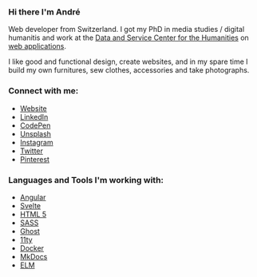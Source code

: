 ### Hi there I'm André

Web developer from Switzerland. I got my PhD in media studies / digital humanitis and work at the 
[Data and Service Center for the Humanities](https://dasch.swiss) on [web applications](https://github.com/dasch-swiss). 

I like good and functional design, create websites, and in my spare time 
I build my own furnitures, sew clothes, accessories and take photographs.

### Connect with me:

* [Website][website]
* [LinkedIn][linkedin]
* [CodePen][codepen]
* [Unsplash][unsplash]
* [Instagram][instagram]
* [Twitter][twitter]
* [Pinterest][pinterest]

<!--
[<img src="https://raw.githubusercontent.com/iconic/open-iconic/master/svg/globe.svg" align="left" width="22px" alt="lakto.design | Website" />][website]
[<img src="https://cdn.jsdelivr.net/npm/simple-icons@v4/icons/linkedin.svg" align="left" width="22px" alt="kilchenmann | LinkedIn" />][linkedin]
[<img src="https://cdn.jsdelivr.net/npm/simple-icons@v4/icons/codepen.svg" align="left" width="22px" alt="kilchenmann | CodePen" width="22px"  />][codepen]
[<img src="https://cdn.jsdelivr.net/npm/simple-icons@v4/icons/unsplash.svg" align="left" width="22px" alt="kilchenmann | Unsplash" width="22px" />][unsplash]
[<img src="https://cdn.jsdelivr.net/npm/simple-icons@v4/icons/instagram.svg" align="left" width="22px" alt="milchkannen | Instagram" width="22px" />][instagram]
[<img src="https://cdn.jsdelivr.net/npm/simple-icons@v4/icons/twitter.svg" align="left" width="22px" alt="milchkannen | Twitter" width="22px"  />][twitter]
[<img src="https://cdn.jsdelivr.net/npm/simple-icons@v4/icons/pinterest.svg" align="left" width="22px" alt="milchkannen | Pinterest" />][pinterest]
-->

### Languages and Tools I'm working with:

* [Angular][angular]
* [Svelte][svelte]
* [HTML 5][html5]
* [SASS][sass]
* [Ghost][ghost]
* [11ty][11ty]
* [Docker][docker]
* [MkDocs][mkdocs]
* [ELM][elm]

<!--
[<img src="https://cdn.jsdelivr.net/npm/simple-icons@v4/icons/angular.svg" align="left" width="22px" alt="Angular" />][angular]
[<img src="https://cdn.jsdelivr.net/npm/simple-icons@v4/icons/html5.svg" align="left" width="22px" alt="HTML 5" />][html5]
[<img src="https://cdn.jsdelivr.net/npm/simple-icons@v4/icons/sass.svg" align="left" width="22px" alt="SASS" />][sass]
[<img src="https://cdn.jsdelivr.net/npm/simple-icons@v4/icons/ghost.svg" align="left" width="22px" alt="Ghost" />][ghost]
[<img src="https://cdn.jsdelivr.net/npm/simple-icons@v4/icons/eleventy.svg" align="left" width="22px" alt="11ty" />][11ty]
-->

[website]: https://lakto.design
[twitter]: https://twitter.com/milchkannen
[instagram]: https://instagram.com/milchkannen
[linkedin]: https://linkedin.com/in/kilchenmann
[unsplash]: https://unsplash.com/@kilchenmann
[pinterest]: https://www.pinterest.ch/milchkannen
[codepen]: https://codepen.io/kilchenmann

[angular]: https://angular.io
[svelte]: https://svelte.dev
[html5]: https://developer.mozilla.org/en-US/docs/Web/Guide/HTML/HTML5
[sass]: https://sass-lang.com
[ghost]: https://ghost.org
[11ty]: https://www.11ty.dev
[docker]: https://www.docker.com
[mkdocs]: https://www.mkdocs.org
[elm]: https://elm-lang.org
